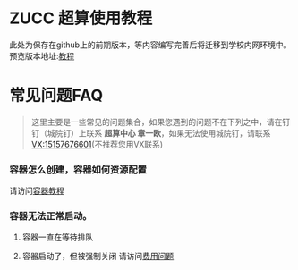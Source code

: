 # ZUCC 超算使用教程
此处为保存在github上的前期版本，等内容编写完善后将迁移到学校内网环境中。
预览版本地址:[教程](https://24kyou.github.io/zucchpc_tutorial/#/)

# 常见问题FAQ
> 这里主要是一些常见的问题集合，如果您遇到的问题不在下列之中，请在钉钉（城院钉）上联系 **超算中心 章一欧**，如果无法使用城院钉，请联系 [VX:15157676601]()(不推荐您用VX联系)

### 容器怎么创建，容器如何资源配置

请访问[容器教程](/docs/SothisAI/UsePlatform.md)

### 容器无法正常启动。

1. 容器一直在等待排队

2. 容器启动了，但被强制关闭
请访问[费用问题](/docs/fee/SothisAI_fee.md)